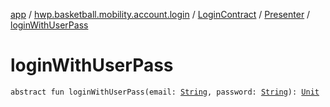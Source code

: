 [app](../../../index.md) / [hwp.basketball.mobility.account.login](../../index.md) / [LoginContract](../index.md) / [Presenter](index.md) / [loginWithUserPass](.)

# loginWithUserPass

`abstract fun loginWithUserPass(email: `[`String`](https://kotlinlang.org/api/latest/jvm/stdlib/kotlin/-string/index.html)`, password: `[`String`](https://kotlinlang.org/api/latest/jvm/stdlib/kotlin/-string/index.html)`): `[`Unit`](https://kotlinlang.org/api/latest/jvm/stdlib/kotlin/-unit/index.html)